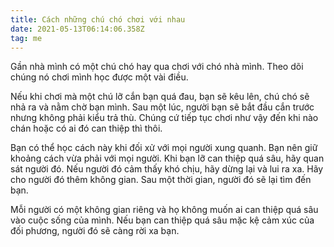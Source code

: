 ```yaml
---
title: Cách những chú chó chơi với nhau
date: 2021-05-13T06:14:06.358Z
tag: me
---
```

Gần nhà mình có một chú chó hay qua chơi với chó nhà mình. Theo dõi chúng nó chơi mình học được một vài điều.

Nếu khi chơi mà một chú lỡ cắn bạn quá đau, bạn sẽ kêu lên, chú chó sẽ nhả ra và nằm chờ bạn mình. Sau một lúc, người bạn sẽ bắt đầu cắn trước nhưng không phải kiểu trả thù. Chúng cứ tiếp tục chơi như vậy đến khi nào chán hoặc có ai đó can thiệp thì thôi.

Bạn có thể học cách này khi đối xử với mọi người xung quanh. Bạn nên giữ khoảng cách vừa phải với mọi người. Khi bạn lỡ can thiệp quá sâu, hãy quan sát người đó. Nếu người đó cảm thấy khó chịu, hãy dừng lại và lui ra xa. Hãy cho người đó thêm không gian. Sau một thời gian, người đó sẽ lại tìm đến bạn. 

Mỗi người có một không gian riêng và họ không muốn ai can thiệp quá sâu vào cuộc sống của mình. Nếu bạn can thiệp quá sâu mặc kệ cảm xúc của đối phương, người đó sẽ càng rời xa bạn.